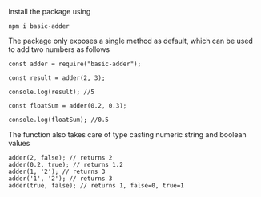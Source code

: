 Install the package using

```
npm i basic-adder
```

The package only exposes a single method as default, which can be used to add two numbers as follows

```
const adder = require("basic-adder");

const result = adder(2, 3);

console.log(result); //5

const floatSum = adder(0.2, 0.3);

console.log(floatSum); //0.5
```

The function also takes care of type casting numeric string and boolean values
```
adder(2, false); // returns 2
adder(0.2, true); // returns 1.2
adder(1, '2'); // returns 3
adder('1', '2'); // returns 3
adder(true, false); // returns 1, false=0, true=1
```
